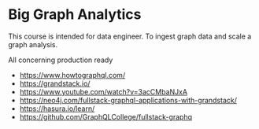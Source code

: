 # Big Graph Analytics

This course is intended for data engineer. To ingest graph data and scale a graph analysis.

All concerning production ready

* https://www.howtographql.com/
* https://grandstack.io/
* https://www.youtube.com/watch?v=3acCMbaNJxA
* https://neo4j.com/fullstack-graphql-applications-with-grandstack/
* https://hasura.io/learn/
* https://github.com/GraphQLCollege/fullstack-graphq
